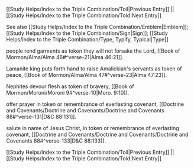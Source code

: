 [[Study Helps/Index to the Triple Combination/Toil|Previous Entry]]  ||  [[Study Helps/Index to the Triple Combination/Told|Next Entry]]

 See also [[Study Helps/Index to the Triple Combination/Emblem|Emblem]]; [[Study Helps/Index to the Triple Combination/Sign|Sign]]; [[Study Helps/Index to the Triple Combination/Type, Typify, Typical|Type]]

 people rend garments as token they will not forsake the Lord, [[Book of Mormon/Alma/Alma 46#^verse-21|Alma 46:21]].

 Lamanite king puts forth hand to raise Amalickiah's servants as token of peace, [[Book of Mormon/Alma/Alma 47#^verse-23|Alma 47:23]].

 Nephites devour flesh as token of bravery, [[Book of Mormon/Moroni/Moroni 9#^verse-10|Moro. 9:10]].

 offer prayer in token or remembrance of everlasting covenant, [[Doctrine and Covenants/Doctrine and Covenants/Doctrine and Covenants 88#^verse-131|D&C 88:131]].

 salute in name of Jesus Christ, in token or remembrance of everlasting covenant, [[Doctrine and Covenants/Doctrine and Covenants/Doctrine and Covenants 88#^verse-133|D&C 88:133]].

[[Study Helps/Index to the Triple Combination/Toil|Previous Entry]]  ||  [[Study Helps/Index to the Triple Combination/Told|Next Entry]]